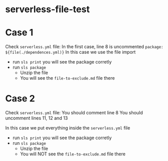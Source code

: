 # serverless-file-test

# Case 1

Check `serverless.yml` file:
In the first case, line 8 is uncommented `package: ${file(./dependences.yml)}`
In this case we use the file import

- run `sls print` you will see the package corretly
- run `sls package`
    - Unzip the file
    - You will see the `file-to-exclude.md` file there

# Case 2

Check `serverless.yml` file:
You should comment line 8
You should uncomment lines 11, 12 and 13

In this case we put everything inside the `serverless.yml` file

- run `sls print` you will see the package corretly
- run `sls package`
    - Unzip the file
    - You will NOT see the `file-to-exclude.md` file there